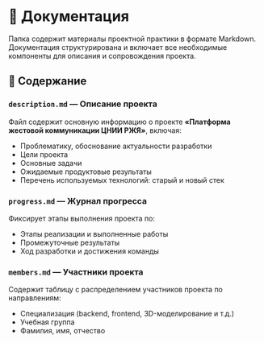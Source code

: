 # 📁 Документация

Папка содержит материалы проектной практики в формате Markdown. Документация структурирована и включает все необходимые компоненты для описания и сопровождения проекта.

## 📄 Содержание

### `description.md` — Описание проекта
Файл содержит основную информацию о проекте **«Платформа жестовой коммуникации ЦНИИ РЖЯ»**, включая:

- Проблематику, обоснование актуальности разработки
- Цели проекта
- Основные задачи
- Ожидаемые продуктовые результаты
- Перечень используемых технологий: старый и новый стек

### `progress.md` — Журнал прогресса
Фиксирует этапы выполнения проекта по:

- Этапы реализации и выполненные работы
- Промежуточные результаты
- Ход разработки и достижения команды

### `members.md` — Участники проекта
Содержит таблицу с распределением участников проекта по направлениям:

- Специализация (backend, frontend, 3D-моделирование и т.д.)
- Учебная группа
- Фамилия, имя, отчество
